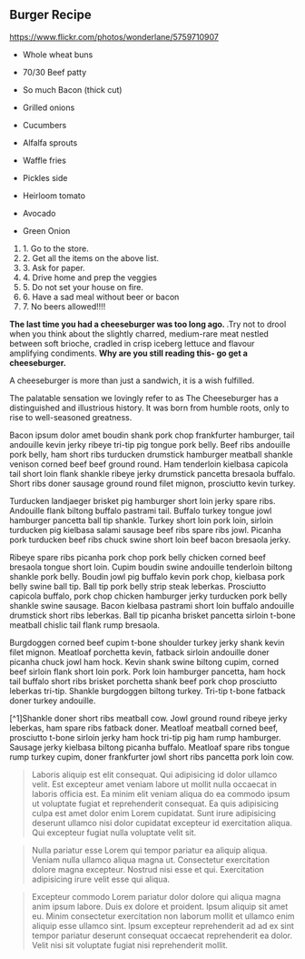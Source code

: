 
## Burger Recipe

https://www.flickr.com/photos/wonderlane/5759710907 

- Whole wheat buns

- 70/30 Beef patty

- So much Bacon (thick cut)

- Grilled onions

- Cucumbers

- Alfalfa sprouts

- Waffle fries

- Pickles side

- Heirloom tomato

- Avocado

- Green Onion

<ol>
<li>1. Go to the store.</li>
<li>2. Get all the items on the above list. </li>
<li>3. Ask for paper.</li>
<li>4. Drive home and prep the veggies</li>
<li>5. Do not set your house on fire.</li>
<li>6. Have a sad meal without beer or bacon</li>
<li> 7. No beers allowed!!!! </li>
</ol> 

<p><strong>The last time you had a cheeseburger was too long ago. </strong> .Try not to drool when you think about the slightly charred, medium-rare meat nestled between soft brioche, cradled in crisp iceberg lettuce and flavour amplifying condiments. <strong> Why are you still reading this- go get a cheeseburger. </strong> </p>
<p>A cheeseburger is more than just a sandwich, it is a wish fulfilled.</p>
<p>The palatable sensation we lovingly refer to as The Cheeseburger has a distinguished and illustrious history. It was born from humble roots, only to rise to well-seasoned greatness.</p>


<p>Bacon ipsum dolor amet boudin shank pork chop frankfurter hamburger, tail andouille kevin jerky ribeye tri-tip pig tongue pork belly. Beef ribs andouille pork belly, ham short ribs turducken drumstick hamburger meatball shankle venison corned beef beef ground round. Ham tenderloin kielbasa capicola tail short loin flank shankle ribeye jerky drumstick pancetta bresaola buffalo. Short ribs doner sausage ground round filet mignon, prosciutto kevin turkey.</p>

<p>Turducken landjaeger brisket pig hamburger short loin jerky spare ribs. Andouille flank biltong buffalo pastrami tail. Buffalo turkey tongue jowl hamburger pancetta ball tip shankle. Turkey short loin pork loin, sirloin turducken pig kielbasa salami sausage beef ribs spare ribs jowl. Picanha pork turducken beef ribs chuck swine short loin beef bacon bresaola jerky.</p>

<p> Ribeye spare ribs picanha pork chop pork belly chicken corned beef bresaola tongue short loin. Cupim boudin swine andouille tenderloin biltong shankle pork belly. Boudin jowl pig buffalo kevin pork chop, kielbasa pork belly swine ball tip. Ball tip pork belly strip steak leberkas. Prosciutto capicola buffalo, pork chop chicken hamburger jerky turducken pork belly shankle swine sausage. Bacon kielbasa pastrami short loin buffalo andouille drumstick short ribs leberkas. Ball tip picanha brisket pancetta sirloin t-bone meatball chislic tail flank rump bresaola.</p>

<p> Burgdoggen corned beef cupim t-bone shoulder turkey jerky shank kevin filet mignon. Meatloaf porchetta kevin, fatback sirloin andouille doner picanha chuck jowl ham hock. Kevin shank swine biltong cupim, corned beef sirloin flank short loin pork. Pork loin hamburger pancetta, ham hock tail buffalo short ribs brisket porchetta shank beef pork chop prosciutto leberkas tri-tip. Shankle burgdoggen biltong turkey. Tri-tip t-bone fatback doner turkey andouille.</p>

[^1]Shankle doner short ribs meatball cow. Jowl ground round ribeye jerky leberkas, ham spare ribs fatback doner. Meatloaf meatball corned beef, prosciutto t-bone sirloin jerky ham hock tri-tip pig ham rump hamburger. Sausage jerky kielbasa biltong picanha buffalo. Meatloaf spare ribs tongue rump turkey cupim, doner frankfurter jowl short ribs pancetta pork loin cow.

> Laboris aliquip est elit consequat. Qui adipisicing id dolor ullamco velit. Est excepteur amet veniam labore ut mollit nulla occaecat in laboris officia est. Ea minim elit veniam aliqua do ea commodo ipsum ut voluptate fugiat et reprehenderit consequat. Ea quis adipisicing culpa est amet dolor enim Lorem cupidatat. Sunt irure adipisicing deserunt ullamco nisi dolor cupidatat excepteur id exercitation aliqua. Qui excepteur fugiat nulla voluptate velit sit.

> Nulla pariatur esse Lorem qui tempor pariatur ea aliquip aliqua. Veniam nulla ullamco aliqua magna ut. Consectetur exercitation dolore magna excepteur. Nostrud nisi esse et qui. Exercitation adipisicing irure velit esse qui aliqua.

> Excepteur commodo Lorem pariatur dolor dolore qui aliqua magna anim ipsum labore. Duis ex dolore et proident. Ipsum aliquip sit amet eu. Minim consectetur exercitation non laborum mollit et ullamco enim aliquip esse ullamco sint. Ipsum excepteur reprehenderit ad ad ex sint tempor pariatur deserunt consequat occaecat reprehenderit ea dolor. Velit nisi sit voluptate fugiat nisi reprehenderit mollit.

